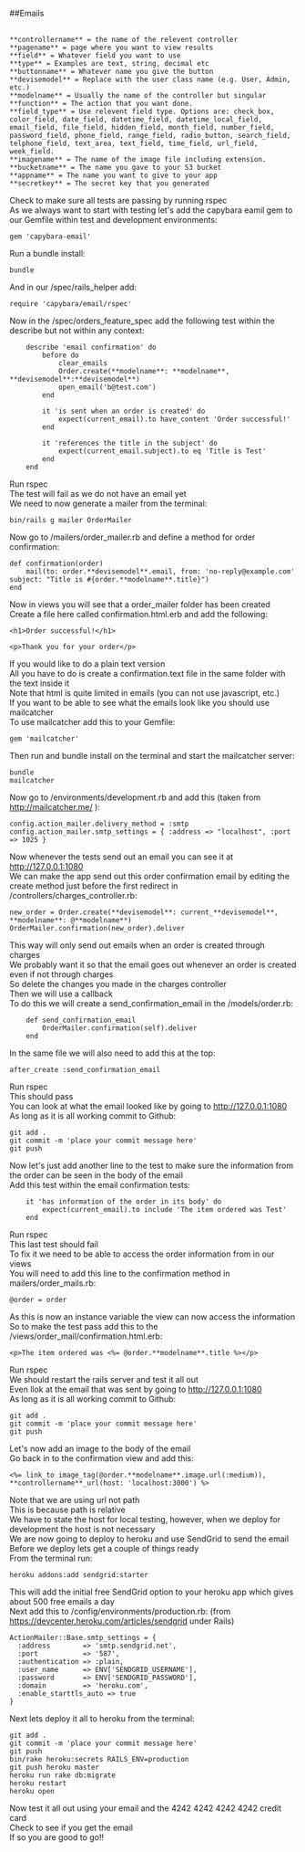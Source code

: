 ##Emails<br>
<br>
```
**controllername** = the name of the relevent controller
**pagename** = page where you want to view results
**field** = Whatever field you want to use
**type** = Examples are text, string, decimal etc
**buttonname** = Whatever name you give the button
**devisemodel** = Replace with the user class name (e.g. User, Admin, etc.)
**modelname** = Usually the name of the controller but singular
**function** = The action that you want done.
**field_type** = Use relevent field type. Options are: check_box, color_field, date_field, datetime_field, datetime_local_field, email_field, file_field, hidden_field, month_field, number_field, password_field, phone_field, range_field, radio_button, search_field, telphone_field, text_area, text_field, time_field, url_field, week_field.
**imagename** = The name of the image file including extension.
**bucketname** = The name you gave to your S3 bucket
**appname** = The name you want to give to your app
**secretkey** = The secret key that you generated 
```
Check to make sure all tests are passing by running rspec<br>
As we always want to start with testing let's add the capybara eamil gem to our Gemfile within test and development environments:<br>
```
gem 'capybara-email'
```
Run a bundle install:<br>
```
bundle
```
And in our /spec/rails_helper add:<br>
```
require 'capybara/email/rspec'
```
Now in the /spec/orders_feature_spec add the following test within the describe but not within any context:<br>
```
	describe 'email confirmation' do 
		before do 
			clear_emails
			Order.create(**modelname**: **modelname**, **devisemodel**:**devisemodel**)
			open_email('b@test.com')
		end

		it 'is sent when an order is created' do
			expect(current_email).to have_content 'Order successful!'
		end

		it 'references the title in the subject' do 
			expect(current_email.subject).to eq 'Title is Test'
		end
	end
```
Run rspec<br>
The test will fail as we do not have an email yet<br>
We need to now generate a mailer from the terminal:<br>
```
bin/rails g mailer OrderMailer
```
Now go to /mailers/order_mailer.rb and define a method for order confirmation:<br>
```
def confirmation(order)
	mail(to: order.**devisemodel**.email, from: 'no-reply@example.com' subject: "Title is #{order.**modelname**.title}")
end
```
Now in views you will see that a order_mailer folder has been created<br>
Create a file here called confirmation.html.erb and add the following:<br>
```
<h1>Order successful!</h1>

<p>Thank you for your order</p>

```
If you would like to do a plain text version<br>
All you have to do is create a confirmation.text file in the same folder with the text inside it<br>
Note that html is quite limited in emails (you can not use javascript, etc.)<br>
If you want to be able to see what the emails look like you should use mailcatcher<br>
To use mailcatcher add this to your Gemfile:<br>
```
gem 'mailcatcher'
```
Then run and bundle install on the terminal and start the mailcatcher server:<br>
```
bundle
mailcatcher
```
Now go to /environments/development.rb and add this (taken from http://mailcatcher.me/ ):<br>
```
config.action_mailer.delivery_method = :smtp
config.action_mailer.smtp_settings = { :address => "localhost", :port => 1025 }
```
Now whenever the tests send out an email you can see it at http://127.0.0.1:1080<br>
We can make the app send out this order confirmation email by editing the create method just before the first redirect in /controllers/charges_controller.rb:
```
new_order = Order.create(**devisemodel**: current_**devisemodel**, **modelname**: @**modelname**)
OrderMailer.confirmation(new_order).deliver
```
This way will only send out emails when an order is created through charges<br>
We probably want it so that the email goes out whenever an order is created even if not through charges<br>
So delete the changes you made in the charges controller<br>
Then we will use a callback<br>
To do this we will create a send_confirmation_email in the /models/order.rb:<br>
```
	def send_confirmation_email
		OrderMailer.confirmation(self).deliver
	end
```
In the same file we will also need to add this at the top:<br>
```
after_create :send_confirmation_email
```
Run rspec<br>
This should pass<br>
You can look at what the email looked like by going to http://127.0.0.1:1080<br>
As long as it is all working commit to Github:<br>
```
git add .
git commit -m 'place your commit message here'
git push
```
Now let's just add another line to the test to make sure the information from the order can be seen in the body of the email<br>
Add this test within the email confirmation tests:<br>
```
	it 'has information of the order in its body' do
		expect(current_email).to include 'The item ordered was Test'
	end
```
Run rspec<br>
This last test should fail<br>
To fix it we need to be able to access the order information from in our views<br>
You will need to add this line to the confirmation method in mailers/order_mails.rb:<br>
```
@order = order
```
As this is now an instance variable the view can now access the information<br>
So to make the test pass add this to the /views/order_mail/confirmation.html.erb:<br>
```
<p>The item ordered was <%= @order.**modelname**.title %></p>
```
Run rspec<br>
We should restart the rails server and test it all out<br>
Even llok at the email that was sent by going to http://127.0.0.1:1080<br>
As long as it is all working commit to Github:<br>
```
git add .
git commit -m 'place your commit message here'
git push
```
Let's now add an image to the body of the email<br>
Go back in to the confirmation view and add this:<br>
```
<%= link_to image_tag(@order.**modelname**.image.url(:medium)), **controllername**_url(host: 'localhost:3000') %>
```
Note that we are using url not path<br>
This is because path is relative<br>
We have to state the host for local testing, however, when we deploy for development the host is not necessary<br>
We are now going to deploy to heroku and use SendGrid to send the email<br>
Before we deploy lets get a couple of things ready<br>
From the terminal run:<br>
```
heroku addons:add sendgrid:starter
```
This will add the initial free SendGrid option to your heroku app which gives about 500 free emails a day<br>
Next add this to /config/environments/production.rb: (from https://devcenter.heroku.com/articles/sendgrid under Rails)<br>
```
ActionMailer::Base.smtp_settings = {
  :address        => 'smtp.sendgrid.net',
  :port           => '587',
  :authentication => :plain,
  :user_name      => ENV['SENDGRID_USERNAME'],
  :password       => ENV['SENDGRID_PASSWORD'],
  :domain         => 'heroku.com',
  :enable_starttls_auto => true
}
```
Next lets deploy it all to heroku from the terminal:<br>
```
git add .
git commit -m 'place your commit message here'
git push
bin/rake heroku:secrets RAILS_ENV=production
git push heroku master
heroku run rake db:migrate
heroku restart
heroku open
```
Now test it all out using your email and the 4242 4242 4242 4242 credit card<br>
Check to see if you get the email<br>
If so you are good to go!!